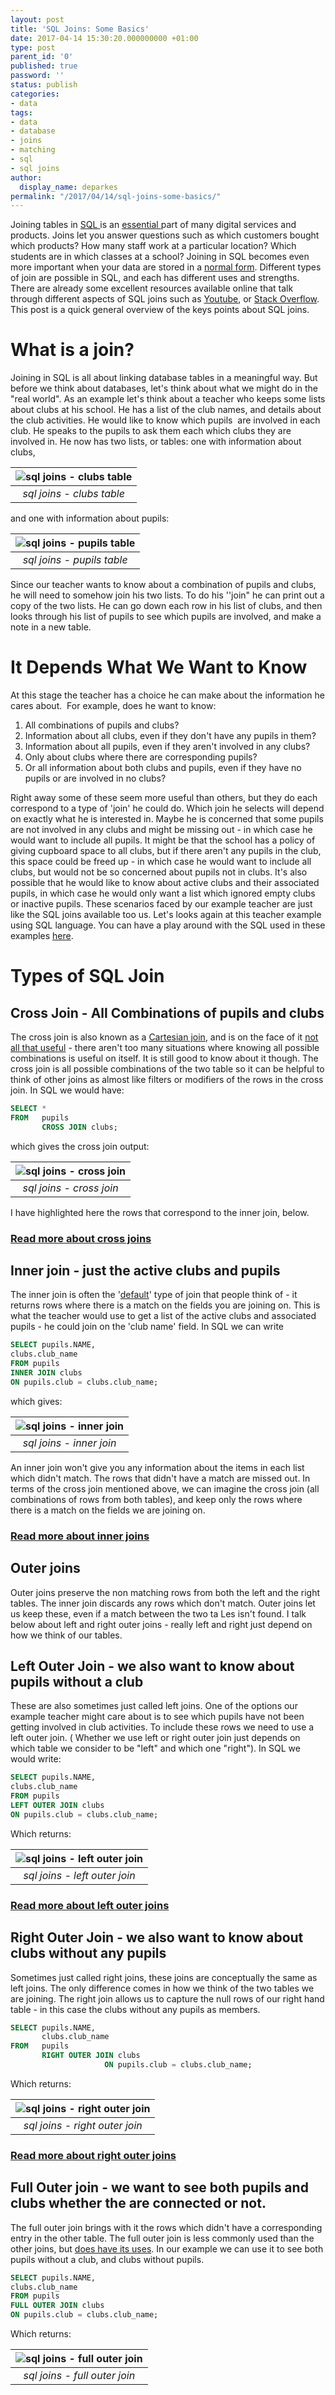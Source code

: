 ```yaml
---
layout: post
title: 'SQL Joins: Some Basics'
date: 2017-04-14 15:30:20.000000000 +01:00
type: post
parent_id: '0'
published: true
password: ''
status: publish
categories:
- data
tags:
- data
- database
- joins
- matching
- sql
- sql joins
author:
  display_name: deparkes
permalink: "/2017/04/14/sql-joins-some-basics/"
---
```

Joining tables in <a href="https://en.wikipedia.org/wiki/SQL">SQL </a>is an <a href="https://www.linkedin.com/pulse/why-you-should-learn-sql-brewster-knowlton">essential </a>part of many digital services and products. Joins let you answer questions such as which customers bought which products? How many staff work at a particular location? Which students are in which classes at a school? Joining in SQL becomes even more important when your data are stored in a <a href="https://en.wikipedia.org/wiki/Database_normalization">normal form</a>.
Different types of join are possible in SQL, and each has different uses and strengths. There are already some excellent resources available online that talk through different aspects of SQL joins such as <a href="https://www.youtube.com/watch?v=SmDZaH855qE">Youtube</a>, or <a href="http://stackoverflow.com/questions/38549/what-is-the-difference-between-inner-join-and-outer-join">Stack Overflow</a>.  This post is a quick general overview of the keys points about SQL joins.
<h1><strong>What is a join?</strong></h1>
Joining in SQL is all about linking database tables in a meaningful way. But before we think about databases, let's think about what we might do in the "real world".
As an example let's think about a teacher who keeps some lists about clubs at his school. He has a list of the club names, and details about the club activities. He would like to know which pupils  are involved in each  club. He speaks to the pupils to ask them each which clubs they are involved in. He now has two lists, or tables:
one with information about clubs,

| ![sql joins - clubs table]({{site.baseurl}}/assets/2017/04/clubs.png) |
|:--:|
| *sql joins - clubs table* |

and one with information about pupils:

| ![sql joins - pupils table]({{site.baseurl}}/assets/2017/04/pupils.png) |
|:--:|
| *sql joins - pupils table* |

Since our teacher wants to know about a combination of pupils and clubs, he will need to somehow join his two lists. To do his ''join" he can print out a copy of the two lists. He can go down each row in his list of clubs, and then looks through his list of pupils to see which pupils are involved, and make a note in a new table.
<h1>It Depends What We Want to Know</h1>
At this stage the teacher has a choice he can make about the information he cares about.  For example, does he want to know:
<ol>
<li>All combinations of pupils and clubs?</li>
<li>Information about all clubs, even if they don't have any pupils in them?</li>
<li>Information about all pupils, even if they aren't involved in any clubs?</li>
<li>Only about clubs where there are corresponding pupils?</li>
<li>Or all information about both clubs and pupils, even if they have no pupils or are involved in no clubs?</li>
</ol>
Right away some of these seem more useful than others, but they do each correspond to a type of 'join' he could do. Which join he selects will depend on exactly what he is interested in.
Maybe he is concerned that some pupils are not involved in any clubs and might be missing out - in which case he would want to include all pupils.
It might be that the school has a policy of giving cupboard space to all clubs, but if there aren't any pupils in the club, this space could be freed up - in which case he would want to include all clubs, but would not be so concerned about pupils not in clubs.
It's also possible that he would like to know about active clubs and their associated pupils, in which case he would only want a list which ignored empty clubs or inactive pupils.
These scenarios faced by our example teacher are just like the SQL joins available too us. Let's looks again at this teacher example using SQL language.
You can have a play around with the SQL used in these examples <a href="http://rextester.com/WGJXL98567">here</a>.
<h1>Types of SQL Join</h1>
<h2><strong>Cross Join - All Combinations of pupils and clubs</strong></h2>
The cross join is also known as a <a href="https://www.tutorialspoint.com/sql/sql-cartesian-joins.htm">Cartesian join</a>, and is on the face of it <a href="http://stackoverflow.com/questions/2380194/where-are-cartesian-joins-used-in-real-life">not all that useful</a> - there aren't too many situations where knowing all possible combinations is useful on itself. It is still good to know about it though. The cross join is all possible combinations of the two table so it can be helpful to think of other joins as almost like filters or modifiers of the rows in the cross join.
In SQL we would have:

```sql
SELECT *
FROM   pupils
       CROSS JOIN clubs;
```

which gives the cross join output:

| ![sql joins - cross join]({{site.baseurl}}/assets/2017/04/cross_join.png) |
|:--:|
| *sql joins - cross join* |

I have highlighted here the rows that correspond to the inner join, below.
<h3><a href="http://www.sqlguides.com/sql_cross_join.php">Read more about cross joins</a></h3>
<h2><strong>Inner join - just the active clubs and pupils</strong></h2>
The inner join is often the '<a href="http://stackoverflow.com/questions/565620/difference-between-join-and-inner-join">default</a>' type of join that people think of - it returns rows where there is a match on the fields you are joining on. This is what the teacher would use to get a list of the active clubs and associated pupils - he could join on the 'club name' field.
In SQL we can write

```sql
SELECT pupils.NAME,
clubs.club_name
FROM pupils
INNER JOIN clubs
ON pupils.club = clubs.club_name;
```

which gives:

| ![sql joins - inner join]({{site.baseurl}}/assets/2017/04/inner_join.png) |
|:--:|
| *sql joins - inner join* |

An inner join won't give you any information about the items in each list which didn't match. The rows that didn't have a match are missed out.
In terms of the cross join mentioned above, we can imagine the cross join (all combinations of rows from both tables), and keep only the rows where there is a match on the fields we are joining on.
<h3><a href="https://www.w3schools.com/sql/sql_join_inner.asp">Read more about inner joins</a></h3>
<h2><strong>Outer joins</strong></h2>
Outer joins preserve the non matching rows from both the left and the right tables. The inner join discards any rows which don't match. Outer joins let us keep these, even if a match between the two ta Les isn't found. I talk below about left and right outer joins - really left and right just depend on how we think of our tables.
<h2><strong>Left Outer Join - we also want to know about pupils without a club
</strong></h2>
These are also sometimes just called left joins. One of the options our example teacher might care about is to see which pupils have not been getting involved in club activities. To include these rows we need to use a left outer join. ( Whether we use left or right outer join just depends on which table we consider to be "left" and which one "right").
In SQL we would write:

```sql
SELECT pupils.NAME,
clubs.club_name
FROM pupils
LEFT OUTER JOIN clubs
ON pupils.club = clubs.club_name;
```


Which returns:

| ![sql joins - left outer join]({{site.baseurl}}/assets/2017/04/left_outer_join.png) |
|:--:|
| *sql joins - left outer join* |

<h3><a href="http://www.dofactory.com/sql/left-outer-join">Read more about left outer joins</a></h3>
<h2><strong>Right Outer Join - we also want to know about clubs without any pupils
</strong></h2>
Sometimes​ just called right joins, these joins are conceptually the same as left joins. The only difference comes in how we think of the two tables we are joining. The right join allows us to capture the null rows of our right hand table - in this case the clubs without any pupils as members.

```sql
SELECT pupils.NAME,
       clubs.club_name
FROM   pupils
       RIGHT OUTER JOIN clubs
                     ON pupils.club = clubs.club_name;
```

Which returns:

| ![sql joins - right outer join]({{site.baseurl}}/assets/2017/04/right_outer_join.png) |
|:--:|
| *sql joins - right outer join* |

<h3><a href="https://www.w3schools.com/sql/sql_join_right.asp">Read more about right outer joins</a></h3>
<h2><strong>Full Outer join - we want to see both pupils and clubs whether the are connected or not.</strong></h2>
The full outer join brings with it the rows which didn't have a corresponding entry in the other table. The full outer join is less commonly used than the other joins, but <a href="http://stackoverflow.com/questions/2094793/when-is-a-good-situation-to-use-a-full-outer-join">does have its uses</a>. In our example we can use it to see both pupils without a club, and clubs without pupils.

```sql
SELECT pupils.NAME,
clubs.club_name
FROM pupils
FULL OUTER JOIN clubs
ON pupils.club = clubs.club_name;
```

Which returns:

| ![sql joins - full outer join]({{site.baseurl}}/assets/2017/04/full_outer_join.png) |
|:--:|
| *sql joins - full outer join* |
